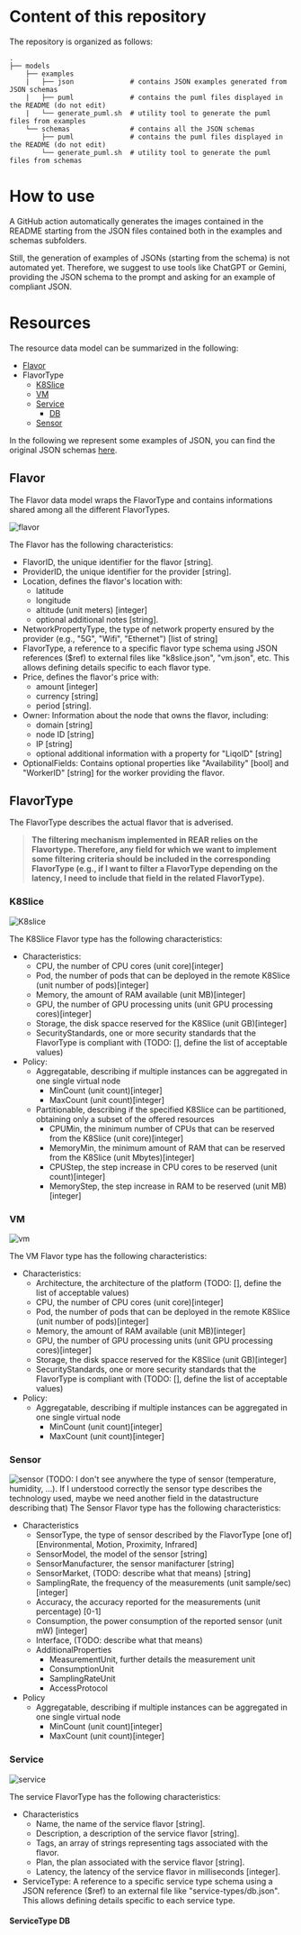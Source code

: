 # Content of this repository

The repository is organized as follows:

```
.
├── models
    ├── examples
    |   ├── json              # contains JSON examples generated from JSON schemas
    |   ├── puml              # contains the puml files displayed in the README (do not edit)
    |   └── generate_puml.sh  # utility tool to generate the puml files from examples
    └── schemas               # contains all the JSON schemas
        ├── puml              # contains the puml files displayed in the README (do not edit)
        └── generate_puml.sh  # utility tool to generate the puml files from schemas
```

# How to use

A GitHub action automatically generates the images contained in the README starting from the JSON files contained both in the examples and schemas subfolders.

Still, the generation of examples of JSONs (starting from the schema) is not automated yet. Therefore, we suggest to use tools like ChatGPT or Gemini, providing the JSON schema to the prompt and asking for an example of compliant JSON. 

# Resources

The resource data model can be summarized in the following:
 - [Flavor](#flavor)
 - FlavorType
   - [K8Slice](#K8Slice)
   - [VM](#VM)
   - [Service](#Service)
     - [DB](#ServiceType-DB)
   - [Sensor](#Sensor)

In the following we represent some examples of JSON, you can find the original JSON schemas [here](https://github.com/SteGala/REAR-data-models/tree/master/models/schemas).

## Flavor

The Flavor data model wraps the FlavorType and contains informations shared among all the different FlavorTypes.

![flavor](https://plantuml.com/plantuml/proxy?src=https://raw.githubusercontent.com/SteGala/REAR-data-models/master/models/examples/puml/flavor.txt&fmt=svg)

The Flavor has the following characteristics:
 - FlavorID, the unique identifier for the flavor [string].
 - ProviderID, the unique identifier for the provider [string].
 - Location, defines the flavor's location with:
   - latitude 
   - longitude
   - altitude (unit meters) [integer]
   - optional additional notes [string].
 - NetworkPropertyType, the type of network property ensured by the provider (e.g., "5G", "Wifi", "Ethernet") [list of string]
 - FlavorType, a reference to a specific flavor type schema using JSON references ($ref) to external files like "k8slice.json", "vm.json", etc. This allows defining details specific to each flavor type.
 - Price, defines the flavor's price with: 
   - amount [integer]
   - currency [string]
   - period [string].
 - Owner: Information about the node that owns the flavor, including:
   - domain [string]
   - node ID [string]
   - IP [string]
   - optional additional information with a property for "LiqoID" [string]
 - OptionalFields: Contains optional properties like "Availability" [bool] and "WorkerID" [string] for the worker providing the flavor.

## FlavorType

The FlavorType describes the actual flavor that is adverised.

> **The filtering mechanism implemented in REAR relies on the Flavortype. Therefore, any field for which we want to implement some filtering criteria should be included in the corresponding FlavorType (e.g., if I want to filter a FlavorType depending on the latency, I need to include that field in the related FlavorType).**

### K8Slice

![K8slice](https://plantuml.com/plantuml/proxy?src=https://raw.githubusercontent.com/SteGala/REAR-data-models/master/models/examples/puml/flavor-types/k8slice.txt&fmt=svg)

The K8Slice Flavor type has the following characteristics:
 - Characteristics: 
   - CPU, the number of CPU cores (unit core)[integer]
   - Pod, the number of pods that can be deployed in the remote K8Slice (unit number of pods)[integer]
   - Memory, the amount of RAM available (unit MB)[integer]
   - GPU, the number of GPU processing units (unit GPU processing cores)[integer]
   - Storage, the disk spacce reserved for the K8Slice (unit GB)[integer]
   - SecurityStandards, one or more security standards that the FlavorType is compliant with (TODO: [], define the list of acceptable values)
 - Policy:
   - Aggregatable, describing if multiple instances can be aggregated in one single virtual node
     - MinCount (unit count)[integer]
     - MaxCount (unit count)[integer]
   - Partitionable, describing if the specified K8Slice can be  partitioned, obtaining only a subset of the offered resources
     - CPUMin, the minimum number of CPUs that can be reserved from the K8Slice (unit core)[integer]
     - MemoryMin, the minimum amount of RAM that can be reserved from the K8Slice (unit Mbytes)[integer]
     - CPUStep, the step increase in CPU cores to be reserved (unit count)[integer]
     - MemoryStep, the step increase in RAM to be reserved (unit MB)[integer]


### VM

![vm](https://plantuml.com/plantuml/proxy?src=https://raw.githubusercontent.com/SteGala/REAR-data-models/master/models/examples/puml/flavor-types/vm.txt&fmt=svg)

The VM Flavor type has the following characteristics:
 - Characteristics:
   - Architecture, the architecture of the platform (TODO: [], define the list of acceptable values)
   - CPU, the number of CPU cores (unit core)[integer]
   - Pod, the number of pods that can be deployed in the remote K8Slice (unit number of pods)[integer]
   - Memory, the amount of RAM available (unit MB)[integer]
   - GPU, the number of GPU processing units (unit GPU processing cores)[integer]
   - Storage, the disk spacce reserved for the K8Slice (unit GB)[integer]
   - SecurityStandards, one or more security standards that the FlavorType is compliant with (TODO: [], define the list of acceptable values)
 - Policy:
   - Aggregatable, describing if multiple instances can be aggregated in one single virtual node
     - MinCount (unit count)[integer]
     - MaxCount (unit count)[integer]

### Sensor

![sensor](https://plantuml.com/plantuml/proxy?src=https://raw.githubusercontent.com/SteGala/REAR-data-models/master/models/examples/puml/flavor-types/sensor.txt&fmt=svg)
(TODO: I don't see anywhere the type of sensor (temperature, humidity, ...). If I understood correctly the sensor type describes the technology used, maybe we need another field in the datastructure describing that)
The Sensor Flavor type has the following characteristics:
 - Characteristics
   - SensorType, the type of sensor described by the FlavorType [one of][Environmental, Motion, Proximity, Infrared] 
   - SensorModel, the model of the sensor [string]
   - SensorManufacturer, the sensor manifacturer [string]
   - SensorMarket, (TODO: describe what that means) [string]
   - SamplingRate, the frequency of the measurements (unit sample/sec) [integer]
   - Accuracy, the accuracy reported for the measurements (unit percentage) [0-1]
   - Consumption, the power consumption of the reported sensor (unit mW) [integer]
   - Interface, (TODO: describe what that means)
   - AdditionalProperties
     - MeasurementUnit, further details the measurement unit
     - ConsumptionUnit
     - SamplingRateUnit
     - AccessProtocol
 - Policy
   - Aggregatable, describing if multiple instances can be aggregated in one single virtual node
     - MinCount (unit count)[integer]
     - MaxCount (unit count)[integer]

### Service

![service](https://plantuml.com/plantuml/proxy?src=https://raw.githubusercontent.com/SteGala/REAR-data-models/master/models/examples/puml/flavor-types/service.txt&fmt=svg)

The service FlavorType has the following characteristics:
 - Characteristics
   - Name, the name of the service flavor [string].
   - Description, a description of the service flavor [string].
   - Tags, an array of strings representing tags associated with the flavor.
   - Plan, the plan associated with the service flavor [string].
   - Latency, the latency of the service flavor in milliseconds [integer].
 - ServiceType: A reference to a specific service type schema using a JSON reference ($ref) to an external file like "service-types/db.json". This allows defining details specific to each service type.

#### ServiceType DB

